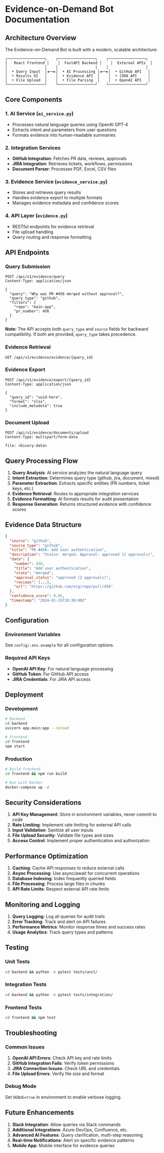 # Evidence-on-Demand Bot Documentation

## Architecture Overview

The Evidence-on-Demand Bot is built with a modern, scalable architecture:

```
┌─────────────────┐    ┌─────────────────┐    ┌─────────────────┐
│   React Frontend │    │  FastAPI Backend │    │  External APIs  │
│                 │    │                 │    │                 │
│  • Query Input  │◄──►│  • AI Processing │◄──►│  • GitHub API   │
│  • Results UI   │    │  • Evidence API  │    │  • JIRA API     │
│  • File Upload  │    │  • File Parsing  │    │  • OpenAI API   │
└─────────────────┘    └─────────────────┘    └─────────────────┘
```

## Core Components

### 1. AI Service (`ai_service.py`)
- Processes natural language queries using OpenAI GPT-4
- Extracts intent and parameters from user questions
- Formats evidence into human-readable summaries

### 2. Integration Services
- **GitHub Integration**: Fetches PR data, reviews, approvals
- **JIRA Integration**: Retrieves tickets, workflows, permissions
- **Document Parser**: Processes PDF, Excel, CSV files

### 3. Evidence Service (`evidence_service.py`)
- Stores and retrieves query results
- Handles evidence export to multiple formats
- Manages evidence metadata and confidence scores

### 4. API Layer (`evidence.py`)
- RESTful endpoints for evidence retrieval
- File upload handling
- Query routing and response formatting

## API Endpoints

### Query Submission
```http
POST /api/v1/evidence/query
Content-Type: application/json

{
  "query": "Why was PR #456 merged without approval?",
  "query_type": "github",
  "filters": {
    "repo": "main-app",
    "pr_number": 456
  }
}
```

**Note:** The API accepts both `query_type` and `source` fields for backward compatibility. If both are provided, `query_type` takes precedence.

### Evidence Retrieval
```http
GET /api/v1/evidence/evidence/{query_id}
```

### Evidence Export
```http
POST /api/v1/evidence/export/{query_id}
Content-Type: application/json

{
  "query_id": "uuid-here",
  "format": "xlsx",
  "include_metadata": true
}
```

### Document Upload
```http
POST /api/v1/evidence/documents/upload
Content-Type: multipart/form-data

file: <binary-data>
```

## Query Processing Flow

1. **Query Analysis**: AI service analyzes the natural language query
2. **Intent Extraction**: Determines query type (github, jira, document, mixed)
3. **Parameter Extraction**: Extracts specific entities (PR numbers, ticket keys, etc.)
4. **Evidence Retrieval**: Routes to appropriate integration services
5. **Evidence Formatting**: AI formats results for audit presentation
6. **Response Generation**: Returns structured evidence with confidence scores

## Evidence Data Structure

```json
{
  "source": "github",
  "source_type": "github",
  "title": "PR #456: Add user authentication",
  "description": "Status: merged, Approval: approved (2 approvals)",
  "data": {
    "number": 456,
    "title": "Add user authentication",
    "state": "merged",
    "approval_status": "approved (2 approvals)",
    "reviews": [...],
    "url": "https://github.com/org/repo/pull/456"
  },
  "confidence_score": 0.95,
  "timestamp": "2024-01-15T10:30:00Z"
}
```

## Configuration

### Environment Variables
See `config/.env.example` for all configuration options.

### Required API Keys
- **OpenAI API Key**: For natural language processing
- **GitHub Token**: For GitHub API access
- **JIRA Credentials**: For JIRA API access

## Deployment

### Development
```bash
# Backend
cd backend
uvicorn app.main:app --reload

# Frontend
cd frontend
npm start
```

### Production
```bash
# Build frontend
cd frontend && npm run build

# Run with Docker
docker-compose up -d
```

## Security Considerations

1. **API Key Management**: Store in environment variables, never commit to code
2. **Rate Limiting**: Implement rate limiting for external API calls
3. **Input Validation**: Sanitize all user inputs
4. **File Upload Security**: Validate file types and sizes
5. **Access Control**: Implement proper authentication and authorization

## Performance Optimization

1. **Caching**: Cache API responses to reduce external calls
2. **Async Processing**: Use async/await for concurrent operations
3. **Database Indexing**: Index frequently queried fields
4. **File Processing**: Process large files in chunks
5. **API Rate Limits**: Respect external API rate limits

## Monitoring and Logging

1. **Query Logging**: Log all queries for audit trails
2. **Error Tracking**: Track and alert on API failures
3. **Performance Metrics**: Monitor response times and success rates
4. **Usage Analytics**: Track query types and patterns

## Testing

### Unit Tests
```bash
cd backend && python -m pytest tests/unit/
```

### Integration Tests
```bash
cd backend && python -m pytest tests/integration/
```

### Frontend Tests
```bash
cd frontend && npm test
```

## Troubleshooting

### Common Issues

1. **OpenAI API Errors**: Check API key and rate limits
2. **GitHub Integration Fails**: Verify token permissions
3. **JIRA Connection Issues**: Check URL and credentials
4. **File Upload Errors**: Verify file size and format

### Debug Mode
Set `DEBUG=true` in environment to enable verbose logging.

## Future Enhancements

1. **Slack Integration**: Allow queries via Slack commands
2. **Additional Integrations**: Azure DevOps, Confluence, etc.
3. **Advanced AI Features**: Query clarification, multi-step reasoning
4. **Real-time Notifications**: Alert on specific evidence patterns
5. **Mobile App**: Mobile interface for evidence queries
